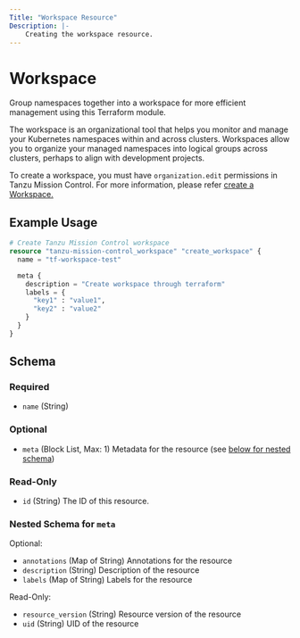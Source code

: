 ```yaml
---
Title: "Workspace Resource"
Description: |-
    Creating the workspace resource.
---
```


# Workspace

Group namespaces together into a workspace for more efficient management using this Terraform module.

The workspace is an organizational tool that helps you monitor and manage your Kubernetes namespaces within and across clusters.
Workspaces allow you to organize your managed namespaces into logical groups across clusters, perhaps to align with development projects.

To create a workspace, you must have `organization.edit` permissions in Tanzu Mission Control.
For more information, please refer [create a Workspace.][workspace]

[workspace]: https://docs.vmware.com/en/VMware-Tanzu-Mission-Control/services/tanzumc-using/GUID-473F0C1F-DA60-4B04-9783-E6057A405604.html

## Example Usage

```terraform
# Create Tanzu Mission Control workspace
resource "tanzu-mission-control_workspace" "create_workspace" {
  name = "tf-workspace-test"

  meta {
    description = "Create workspace through terraform"
    labels = {
      "key1" : "value1",
      "key2" : "value2"
    }
  }
}
```

<!-- schema generated by tfplugindocs -->
## Schema

### Required

- `name` (String)

### Optional

- `meta` (Block List, Max: 1) Metadata for the resource (see [below for nested schema](#nestedblock--meta))

### Read-Only

- `id` (String) The ID of this resource.

<a id="nestedblock--meta"></a>
### Nested Schema for `meta`

Optional:

- `annotations` (Map of String) Annotations for the resource
- `description` (String) Description of the resource
- `labels` (Map of String) Labels for the resource

Read-Only:

- `resource_version` (String) Resource version of the resource
- `uid` (String) UID of the resource
